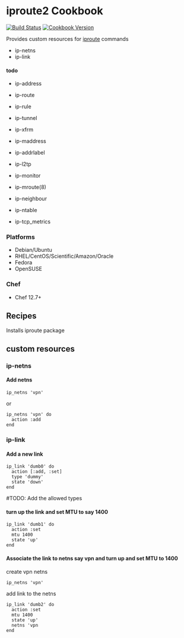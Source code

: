 # iproute2 Cookbook


[![Build Status](https://travis-ci.org/karthik-altiscale/iproute2-cookbook.svg?branch=master)](http://travis-ci.org/chef-cookbooks/iproute2) [![Cookbook Version](https://img.shields.io/cookbook/v/iproute2.svg)](https://supermarket.chef.io/cookbooks/iproute2)

Provides custom resources for [iproute](http://manpages.ubuntu.com/manpages/trusty/man8/ip.8.html) commands

* ip-netns
* ip-link

#### todo
* ip-address
* ip-route
* ip-rule
* ip-tunnel
* ip-xfrm

* ip-maddress
* ip-addrlabel
* ip-l2tp
* ip-monitor
* ip-mroute(8)
* ip-neighbour
* ip-ntable
* ip-tcp_metrics

### Platforms

- Debian/Ubuntu
- RHEL/CentOS/Scientific/Amazon/Oracle
- Fedora
- OpenSUSE

### Chef

- Chef 12.7+


## Recipes

Installs iproute package

## custom resources

### ip-netns

#### Add netns 

```
ip_netns 'vpn'
```

or
```
ip_netns 'vpn' do
  action :add
end
```


### ip-link

#### Add a new link

```
ip_link 'dumb0' do
  action [:add, :set]
  type 'dummy'
  state 'down'
end
```

#TODO: Add the allowed types

#### turn up the link and set MTU to say 1400

```
ip_link 'dumb1' do
  action :set
  mtu 1400
  state 'up'
end
```

#### Associate the link to netns say vpn and turn up and set MTU to 1400

create vpn netns

```
ip_netns 'vpn'
```

add link to the netns
```
ip_link 'dumb2' do
  action :set
  mtu 1400
  state 'up'
  netns 'vpn
end
```
